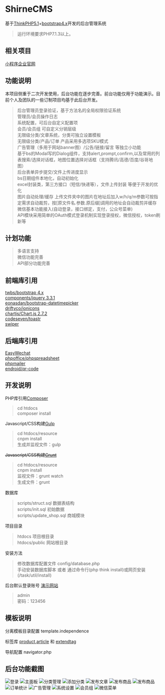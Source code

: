 ShirneCMS
===============

基于[ThinkPHP5.1](https://github.com/top-think/think/tree/5.1)+[bootstrap4.x](https://v4.bootcss.com/docs/4.0/getting-started/introduction/)开发的后台管理系统

> 运行环境要求PHP7.1.3以上。

## 相关项目
[小程序企业官网](https://gitee.com/shirnecn/website_mapp)

## 功能说明

本项目侧重于二次开发使用，后台功能在逐步完善。前台功能仅用于功能演示。目前个人及团队的一些订制项目均基于此后台开发。
> 后台管理员登录验证，基于方法名的全局权限验证系统<br />
> 管理员/会员操作日志<br />
> 系统配置，可后台自定义配置项<br />
> 会员/会员组 可自定义分销层级<br />
> 无限级分类/文章系统，分类可独立设置模板<br />
> 无限级分类/产品/订单  产品采用多选项SKU模式<br />
> 广告管理（多用于网站banner图）/公告/链接/留言 等独立小功能<br />
> 基于bs的Modal写的Dialog组件，支持alert,prompt,confirm,以及常用的列表搜索/选择对话框，地图位置选择对话框（支持腾讯/高德/百度/谷哥地图）<br />
> 后台表单异步提交/文件上传进度显示<br />
> bs日期组件本地化，自动初始化<br />
> excel封装类，第三方接口（短信/快递等），文件上传封装 等便于开发的优化<br />
> 图片自动处理/缓存 上传文件夹中的图片在地址后加入w/h/q/m参数可按指定需求自动裁剪，按[原文件名.参数.原后缀]调用的地址会自动裁剪并缓存<br />
> 微信基本功能接入(自动登录，接口绑定，支付，公众号菜单)<br />
> API模块采用简单的OAuth模式登录机制实现登录授权，微信授权，token刷新等

## 计划功能

> 多语言支持<br />
> 微信功能完善<br />
> API部分功能完善

## 前端库引用

[twbs/bootstrap 4.x](https://v4.bootcss.com/docs/4.0/getting-started/introduction/)<br />
[components/jquery 3.3.1](http://api.jquery.com/)<br />
[eonasdan/bootstrap-datetimepicker](https://github.com/Eonasdan/bootstrap-datetimepicker/blob/master/docs/Options.md)<br />
[driftyco/ionicons](http://ionicons.com/)<br />
[chartjs/Chart.js 2.7.2](https://chartjs.bootcss.com/docs/)<br />
[codeseven/toastr](http://codeseven.github.io/toastr/)<br />
[swiper](http://www.swiper.com.cn/)

## 后端库引用
[EasyWechat](https://www.easywechat.com/docs/3.x/zh-CN/index)<br />
[phpoffice/phpspreadsheet]()<br />
[phpmailer]()<br />
[endroid/qr-code]()

## 开发说明

PHP库引用[Composer](https://getcomposer.org/download/)

>cd htdocs<br />
>composer install

Javascript/CSS构建[Gulp](https://www.gulpjs.com.cn/)

>cd htdocs/resource<br />
cnpm install<br />
生成并监视文件：gulp

~~Javascript/CSS构建~~[~~Grunt~~](http://www.gruntjs.net/)

>cd htdocs/resource<br />
cnpm install<br />
监视文件：grunt watch<br />
生成文件：grunt

数据库

>scripts/struct.sql 数据表结构<br />
scripts/init.sql 初始数据<br />
scripts/update_shop.sql 商城模块

项目目录

>htdocs 项目根目录<br />
htdocs/public 网站根目录

安装方法

> 修改数据库配置文件 config/database.php<br />
> 手动安装数据库脚本 或者 通过命令行(php think install)或网页安装(/task/util/install)

后台默认登录账号 [演示网站](http://host3.shirne.net/admin)
>admin<br />
密码：123456

## 模板说明

分离模板目录配置 template.independence

标签库 [product](TAGLIB.md),[article](TAGLIB.md) 和 [extendtag](TAGLIB.md)

导航配置 navigator.php

## 后台功能截图
![登录](screenshot/login.jpg "登录")
![主面板](screenshot/dashboard.jpg "主面板")
![分类管理](screenshot/category.jpg "分类管理")
![添加分类](screenshot/category-add.jpg "添加分类")
![发布文章](screenshot/article-add.jpg "发布文章")
![发布商品](screenshot/product-add.jpg "发布商品")
![发布商品](screenshot/product-add2.jpg "发布商品")
![订单统计](screenshot/order-static.jpg "订单统计")
![广告管理](screenshot/ad.jpg "广告管理")
![系统设置](screenshot/setting.jpg "系统设置")
![会员组](screenshot/user-level.jpg "会员组")
![微信菜单](screenshot/wechat-menu.jpg "微信菜单")